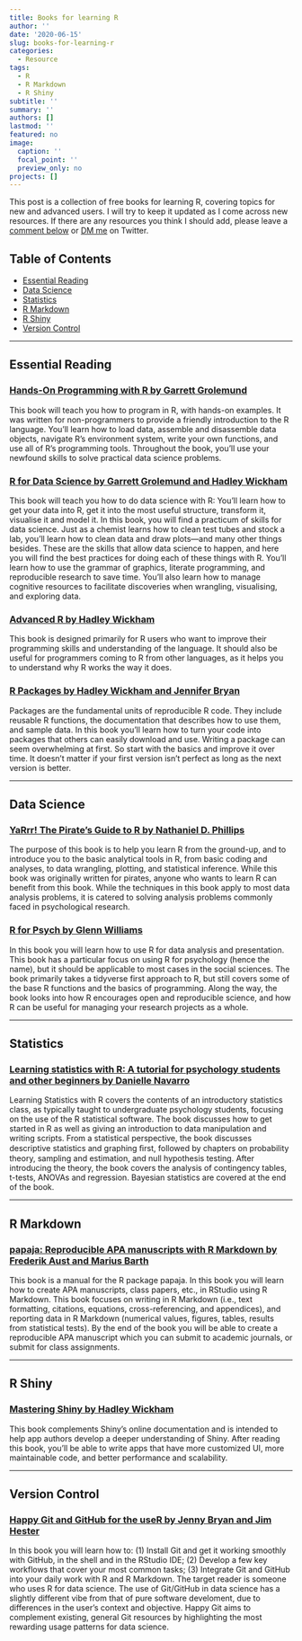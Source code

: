 ```yaml
---
title: Books for learning R
author: ''
date: '2020-06-15'
slug: books-for-learning-r
categories:
  - Resource
tags:
  - R
  - R Markdown
  - R Shiny
subtitle: ''
summary: ''
authors: []
lastmod: ''
featured: no
image:
  caption: ''
  focal_point: ''
  preview_only: no
projects: []
---
```


This post is a collection of free books for learning R, covering topics for new and advanced users. I will try to keep it updated as I come across new resources. If there are any resources you think I should add, please leave a [comment below](#disqus_thread) or [DM me](https://twitter.com/messages/compose?recipient_id=2226103087) on Twitter.

## Table of Contents
- [Essential Reading](#essential-reading)
- [Data Science](#data-science)
- [Statistics](#statistics)
- [R Markdown](#r-markdown)
- [R Shiny](#r-shiny)
- [Version Control](#version-control)

***

## Essential Reading

### [Hands-On Programming with R by Garrett Grolemund](https://rstudio-education.github.io/hopr/)

This book will teach you how to program in R, with hands-on examples. It was written for non-programmers to provide a friendly introduction to the R language. You’ll learn how to load data, assemble and disassemble data objects, navigate R’s environment system, write your own functions, and use all of R’s programming tools. Throughout the book, you’ll use your newfound skills to solve practical data science problems.

### [R for Data Science by Garrett Grolemund and Hadley Wickham](https://r4ds.had.co.nz/index.html)

This book will teach you how to do data science with R: You’ll learn how to get your data into R, get it into the most useful structure, transform it, visualise it and model it. In this book, you will find a practicum of skills for data science. Just as a chemist learns how to clean test tubes and stock a lab, you’ll learn how to clean data and draw plots—and many other things besides. These are the skills that allow data science to happen, and here you will find the best practices for doing each of these things with R. You’ll learn how to use the grammar of graphics, literate programming, and reproducible research to save time. You’ll also learn how to manage cognitive resources to facilitate discoveries when wrangling, visualising, and exploring data.

### [Advanced R by Hadley Wickham](https://adv-r.hadley.nz)

This book is designed primarily for R users who want to improve their programming skills and understanding of the language. It should also be useful for programmers coming to R from other languages, as it helps you to understand why R works the way it does.

### [R Packages by Hadley Wickham and Jennifer Bryan](https://r-pkgs.org)

Packages are the fundamental units of reproducible R code. They include reusable R functions, the documentation that describes how to use them, and sample data. In this book you’ll learn how to turn your code into packages that others can easily download and use. Writing a package can seem overwhelming at first. So start with the basics and improve it over time. It doesn’t matter if your first version isn’t perfect as long as the next version is better.

***

## Data Science

### [YaRrr! The Pirate’s Guide to R by Nathaniel D. Phillips](https://bookdown.org/ndphillips/YaRrr/)

The purpose of this book is to help you learn R from the ground-up, and to introduce you to the basic analytical tools in R, from basic coding and analyses, to data wrangling, plotting, and statistical inference. While this book was originally written for pirates, anyone who wants to learn R can benefit from this book. While the techniques in this book apply to most data analysis problems, it is catered to solving analysis problems commonly faced in psychological research.

### [R for Psych by Glenn Williams](https://glennwilliams.me/r4psych/index.html)

In this book you will learn how to use R for data analysis and presentation. This book has a particular focus on using R for psychology (hence the name), but it should be applicable to most cases in the social sciences. The book primarily takes a tidyverse first approach to R, but still covers some of the base R functions and the basics of programming. Along the way, the book looks into how R encourages open and reproducible science, and how R can be useful for managing your research projects as a whole.

***

## Statistics

### [Learning statistics with R: A tutorial for psychology students and other beginners by Danielle Navarro](https://learningstatisticswithr.com/book/)

Learning Statistics with R covers the contents of an introductory statistics class, as typically taught to undergraduate psychology students, focusing on the use of the R statistical software. The book discusses how to get started in R as well as giving an introduction to data manipulation and writing scripts. From a statistical perspective, the book discusses descriptive statistics and graphing ﬁrst, followed by chapters on probability theory, sampling and estimation, and null hypothesis testing. After introducing the theory, the book covers the analysis of contingency tables, t-tests, ANOVAs and regression. Bayesian statistics are covered at the end of the book.

***

## R Markdown

### [papaja: Reproducible APA manuscripts with R Markdown by Frederik Aust and Marius Barth](https://crsh.github.io/papaja_man/)

This book is a manual for the R package papaja. In this book you will learn how to create APA manuscripts, class papers, etc., in RStudio using R Markdown. This book focuses on writing in R Markdown (i.e., text formatting, citations, equations, cross-referencing, and appendices), and reporting data in R Markdown (numerical values, figures, tables, results from statistical tests). By the end of the book you will be able to create a reproducible APA manuscript which you can submit to academic journals, or submit for class assignments.

***

## R Shiny

### [Mastering Shiny by Hadley Wickham](https://mastering-shiny.org)

This book complements Shiny’s online documentation and is intended to help app authors develop a deeper understanding of Shiny. After reading this book, you’ll be able to write apps that have more customized UI, more maintainable code, and better performance and scalability.

***

## Version Control

### [Happy Git and GitHub for the useR by Jenny Bryan and Jim Hester](https://happygitwithr.com/index.html)

In this book you will learn how to: (1) Install Git and get it working smoothly with GitHub, in the shell and in the RStudio IDE; (2) Develop a few key workflows that cover your most common tasks; (3) Integrate Git and GitHub into your daily work with R and R Markdown. The target reader is someone who uses R for data science. The use of Git/GitHub in data science has a slightly different vibe from that of pure software develoment, due to differences in the user’s context and objective. Happy Git aims to complement existing, general Git resources by highlighting the most rewarding usage patterns for data science.
